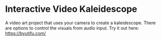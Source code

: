 # Interactive Video Kaleidescope

A video art project that uses your camera to create a kaleidescope. There are options to control the visuals from audio input. Try it out here: https://byutifu.com/
